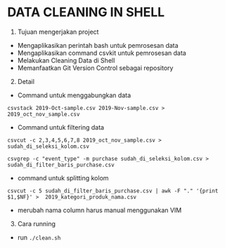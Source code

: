 
# **DATA CLEANING IN SHELL**

1. Tujuan mengerjakan project 
- Mengaplikasikan perintah bash untuk pemrosesan data
- Mengaplikasikan command csvkit untuk pemrosesan data
- Melakukan Cleaning Data di Shell
- Memanfaatkan Git Version Control sebagai repository

2. Detail
- Command untuk menggabungkan data
```
csvstack 2019-Oct-sample.csv 2019-Nov-sample.csv > 2019_oct_nov_sample.csv
```
- Command untuk filtering data
```
csvcut -c 2,3,4,5,6,7,8 2019_oct_nov_sample.csv > sudah_di_seleksi_kolom.csv
```
```
csvgrep -c "event_type" -m purchase sudah_di_seleksi_kolom.csv > sudah_di_filter_baris_purchase.csv
```
- command untuk splitting kolom
```
csvcut -c 5 sudah_di_filter_baris_purchase.csv | awk -F "." '{print $1,$NF}' >  2019_kategori_produk_nama.csv
```
- merubah nama column harus manual menggunakan VIM

3. Cara running 
- run `./clean.sh`
